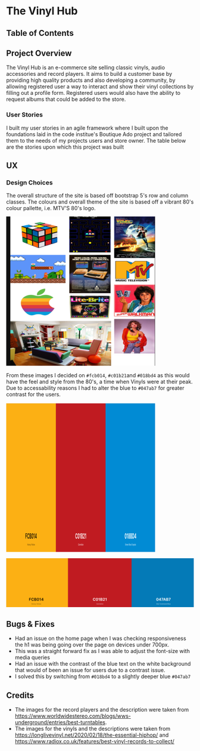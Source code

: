# The Vinyl Hub

## Table of Contents

## Project Overview
The Vinyl Hub is an e-commerce site selling classic vinyls, audio accessories and record players.
It aims to build a customer base by providing high quality products and also developing a community,
by allowing registered user a way to interact and show their vinyl collections by filling out a profile form.
Registered users would also have the ability to request albums that could be added to the store.


### User Stories 
I built my user stories in an agile framework where I built upon the foundations laid in 
the code institue's Boutique Ado project and tailored them to the needs of my projects users and store owner.
The table below are the stories upon which this project was built

## UX

### Design Choices 

The overall structure of the site is based off bootstrap 5's row and column classes.
The colours and overall theme of the site is based off a vibrant 80's colour pallette, i.e. MTV'S 80's logo.

![80s brand inspiration](media/1980s-brand-inspiration_1_400x400.png)

From these images I decided on `#fcb014`, `#c01b21`and `#018bd4` as this would have the feel and style from the 80's,
a time when Vinyls were at their peak. Due to accessability reasons I had to alter the blue to `#047ab7` for greater contrast for the users.

![colour pallette](media/mtv-80s-color-scheme_400x400.png)

![update color pallette](media/new_color_palette.png)





## Bugs & Fixes 

* Had an issue on the home page when I was checking responsiveness the h1 was being going over the page on devices under 700px.
* This was a straight forward fix as I was able to adjust the font-size with media queries
* Had an issue with the contrast of the blue text on the white background that would of been an issue 
for users due to a contrast issue.
* I solved this by switching from `#018bd4` to a slightly deeper blue `#047ab7`

## Credits 

* The images for the record players and the description were taken from https://www.worldwidestereo.com/blogs/wws-underground/entries/best-turntables.
* The images for the vinyls and the descriptions were taken from https://longlivevinyl.net/2020/02/18/the-essential-hiphop/ and https://www.radiox.co.uk/features/best-vinyl-records-to-collect/